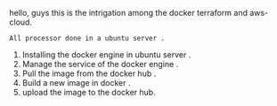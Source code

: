 hello,
    guys this is the intrigation among the docker terraform and aws-cloud.
    
    All processor done in a ubuntu server .
    
   1. Installing the docker engine in ubuntu server .
   2. Manage the service of the docker engine .
   3. Pull the image from the docker hub .
   4. Build a new image in docker .
   5. upload the image to the docker hub.
